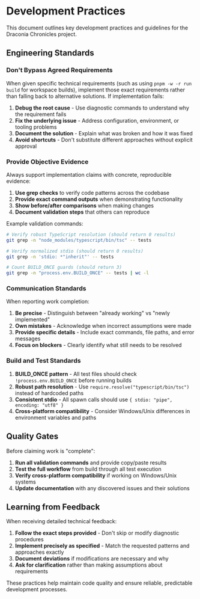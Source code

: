 # Development Practices

This document outlines key development practices and guidelines for the Draconia Chronicles project.

## Engineering Standards

### Don't Bypass Agreed Requirements

When given specific technical requirements (such as using `pnpm -w -r run build` for workspace builds), implement those exact requirements rather than falling back to alternative solutions. If implementation fails:

1. **Debug the root cause** - Use diagnostic commands to understand why the requirement fails
2. **Fix the underlying issue** - Address configuration, environment, or tooling problems  
3. **Document the solution** - Explain what was broken and how it was fixed
4. **Avoid shortcuts** - Don't substitute different approaches without explicit approval

### Provide Objective Evidence

Always support implementation claims with concrete, reproducible evidence:

1. **Use grep checks** to verify code patterns across the codebase
2. **Provide exact command outputs** when demonstrating functionality
3. **Show before/after comparisons** when making changes
4. **Document validation steps** that others can reproduce

Example validation commands:
```bash
# Verify robust TypeScript resolution (should return 0 results)
git grep -n "node_modules/typescript/bin/tsc" -- tests

# Verify normalized stdio (should return 0 results)  
git grep -n 'stdio: *"inherit"' -- tests

# Count BUILD_ONCE guards (should return 3)
git grep -n "process.env.BUILD_ONCE" -- tests | wc -l
```

### Communication Standards

When reporting work completion:

1. **Be precise** - Distinguish between "already working" vs "newly implemented"
2. **Own mistakes** - Acknowledge when incorrect assumptions were made
3. **Provide specific details** - Include exact commands, file paths, and error messages
4. **Focus on blockers** - Clearly identify what still needs to be resolved

### Build and Test Standards  

1. **BUILD_ONCE pattern** - All test files should check `!process.env.BUILD_ONCE` before running builds
2. **Robust path resolution** - Use `require.resolve("typescript/bin/tsc")` instead of hardcoded paths  
3. **Consistent stdio** - All spawn calls should use `{ stdio: "pipe", encoding: "utf8" }`
4. **Cross-platform compatibility** - Consider Windows/Unix differences in environment variables and paths

## Quality Gates

Before claiming work is "complete":

1. **Run all validation commands** and provide copy/paste results
2. **Test the full workflow** from build through all test execution
3. **Verify cross-platform compatibility** if working on Windows/Unix systems
4. **Update documentation** with any discovered issues and their solutions

## Learning from Feedback

When receiving detailed technical feedback:

1. **Follow the exact steps provided** - Don't skip or modify diagnostic procedures
2. **Implement precisely as specified** - Match the requested patterns and approaches exactly
3. **Document deviations** if modifications are necessary and why
4. **Ask for clarification** rather than making assumptions about requirements

These practices help maintain code quality and ensure reliable, predictable development processes.